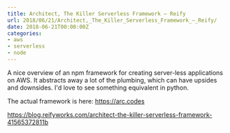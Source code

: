 ```yaml
---
title: Architect, The Killer Serverless Framework – Reify
url: 2018/06/21/Architect,_The_Killer_Serverless_Framework_–_Reify/
date: 2018-06-21T00:00:00Z
categories:
- aws
- serverless
- node
---
```

A nice overview of an npm framework for creating server-less applications on AWS. It abstracts away a lot of the plumbing, which can have upsides and downsides. I'd love to see something equivalent in python. 

The actual framework is here: https://arc.codes 

<a href=https://blog.reifyworks.com/architect-the-killer-serverless-framework-41565372811b>https://blog.reifyworks.com/architect-the-killer-serverless-framework-41565372811b</a>
